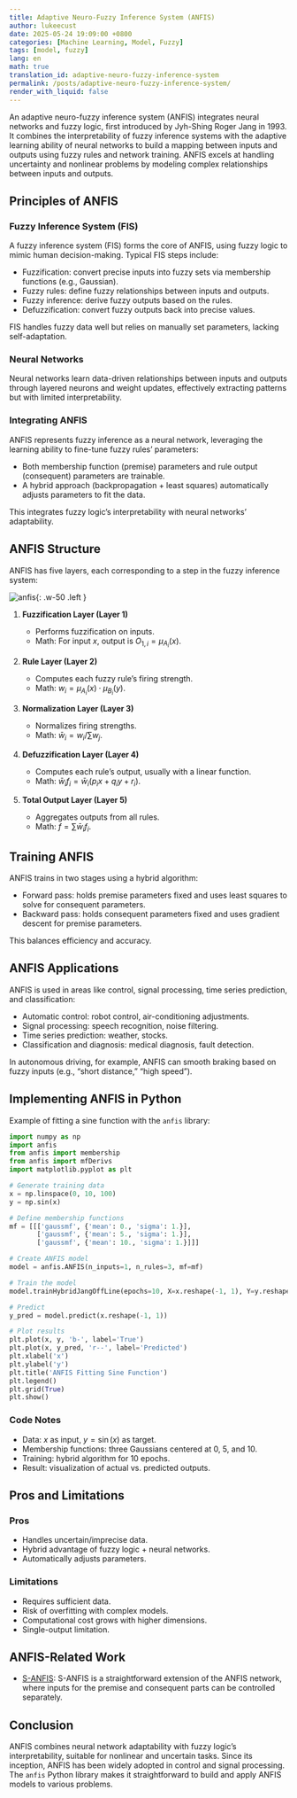```yaml
---
title: Adaptive Neuro-Fuzzy Inference System (ANFIS)
author: lukeecust
date: 2025-05-24 19:09:00 +0800
categories: [Machine Learning, Model, Fuzzy]
tags: [model, fuzzy]
lang: en
math: true
translation_id: adaptive-neuro-fuzzy-inference-system
permalink: /posts/adaptive-neuro-fuzzy-inference-system/
render_with_liquid: false
---
```


An adaptive neuro-fuzzy inference system (ANFIS) integrates neural networks and fuzzy logic, first introduced by Jyh-Shing Roger Jang in 1993. It combines the interpretability of fuzzy inference systems with the adaptive learning ability of neural networks to build a mapping between inputs and outputs using fuzzy rules and network training. ANFIS excels at handling uncertainty and nonlinear problems by modeling complex relationships between inputs and outputs.

## Principles of ANFIS

### Fuzzy Inference System (FIS)

A fuzzy inference system (FIS) forms the core of ANFIS, using fuzzy logic to mimic human decision-making. Typical FIS steps include:

- Fuzzification: convert precise inputs into fuzzy sets via membership functions (e.g., Gaussian).  
- Fuzzy rules: define fuzzy relationships between inputs and outputs.  
- Fuzzy inference: derive fuzzy outputs based on the rules.  
- Defuzzification: convert fuzzy outputs back into precise values.

FIS handles fuzzy data well but relies on manually set parameters, lacking self-adaptation.

### Neural Networks

Neural networks learn data-driven relationships between inputs and outputs through layered neurons and weight updates, effectively extracting patterns but with limited interpretability.

### Integrating ANFIS

ANFIS represents fuzzy inference as a neural network, leveraging the learning ability to fine-tune fuzzy rules’ parameters:

- Both membership function (premise) parameters and rule output (consequent) parameters are trainable.  
- A hybrid approach (backpropagation + least squares) automatically adjusts parameters to fit the data.

This integrates fuzzy logic’s interpretability with neural networks’ adaptability.

## ANFIS Structure

ANFIS has five layers, each corresponding to a step in the fuzzy inference system:

![anfis](https://lukeecust.github.io/blog/assets/images/2025-05-24-adaptive-neuro-fuzzy-inference-system/anfis_architecture.png){: .w-50 .left }

1. **Fuzzification Layer (Layer 1)**  
   - Performs fuzzification on inputs.  
   - Math: For input $x$, output is $O_{1,i} = \mu_{A_i}(x)$.

2. **Rule Layer (Layer 2)**  
   - Computes each fuzzy rule’s firing strength.  
   - Math: $w_i = \mu_{A_i}(x) \cdot \mu_{B_i}(y)$.

3. **Normalization Layer (Layer 3)**  
   - Normalizes firing strengths.  
   - Math: $\bar{w}_i = w_i / \sum w_j$.

4. **Defuzzification Layer (Layer 4)**  
   - Computes each rule’s output, usually with a linear function.  
   - Math: $\bar{w}_i f_i = \bar{w}_i (p_i x + q_i y + r_i)$.

5. **Total Output Layer (Layer 5)**  
   - Aggregates outputs from all rules.  
   - Math: $f = \sum \bar{w}_i f_i$.

## Training ANFIS

ANFIS trains in two stages using a hybrid algorithm:

- Forward pass: holds premise parameters fixed and uses least squares to solve for consequent parameters.  
- Backward pass: holds consequent parameters fixed and uses gradient descent for premise parameters.

This balances efficiency and accuracy.

## ANFIS Applications

ANFIS is used in areas like control, signal processing, time series prediction, and classification:

- Automatic control: robot control, air-conditioning adjustments.  
- Signal processing: speech recognition, noise filtering.  
- Time series prediction: weather, stocks.  
- Classification and diagnosis: medical diagnosis, fault detection.

In autonomous driving, for example, ANFIS can smooth braking based on fuzzy inputs (e.g., “short distance,” “high speed”).

## Implementing ANFIS in Python

Example of fitting a sine function with the `anfis` library:

```python
import numpy as np
import anfis
from anfis import membership
from anfis import mfDerivs
import matplotlib.pyplot as plt

# Generate training data
x = np.linspace(0, 10, 100)
y = np.sin(x)

# Define membership functions
mf = [[['gaussmf', {'mean': 0., 'sigma': 1.}],
       ['gaussmf', {'mean': 5., 'sigma': 1.}],
       ['gaussmf', {'mean': 10., 'sigma': 1.}]]]

# Create ANFIS model
model = anfis.ANFIS(n_inputs=1, n_rules=3, mf=mf)

# Train the model
model.trainHybridJangOffLine(epochs=10, X=x.reshape(-1, 1), Y=y.reshape(-1, 1))

# Predict
y_pred = model.predict(x.reshape(-1, 1))

# Plot results
plt.plot(x, y, 'b-', label='True')
plt.plot(x, y_pred, 'r--', label='Predicted')
plt.xlabel('x')
plt.ylabel('y')
plt.title('ANFIS Fitting Sine Function')
plt.legend()
plt.grid(True)
plt.show()
```

### Code Notes

- Data: $x$ as input, $y = \sin(x)$ as target.  
- Membership functions: three Gaussians centered at 0, 5, and 10.  
- Training: hybrid algorithm for 10 epochs.  
- Result: visualization of actual vs. predicted outputs.

## Pros and Limitations

### Pros

- Handles uncertain/imprecise data.  
- Hybrid advantage of fuzzy logic + neural networks.  
- Automatically adjusts parameters.

### Limitations

- Requires sufficient data.  
- Risk of overfitting with complex models.  
- Computational cost grows with higher dimensions.  
- Single-output limitation.

## ANFIS-Related Work
- [S-ANFIS](https://lukeecust.github.io/blog/posts/state-adaptive-neuro-fuzzy-inference-system/): S-ANFIS is a straightforward extension of the ANFIS network, where inputs for the premise and consequent parts can be controlled separately.

## Conclusion

ANFIS combines neural network adaptability with fuzzy logic’s interpretability, suitable for nonlinear and uncertain tasks. Since its inception, ANFIS has been widely adopted in control and signal processing. The `anfis` Python library makes it straightforward to build and apply ANFIS models to various problems.
